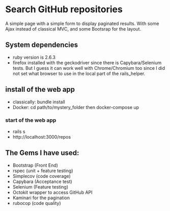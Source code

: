 # Search GitHub repositories

A simple page with a simple form to display paginated results. With some Ajax instead of classical MVC, and some Bootsrap for the layout.

## System dependencies
- ruby version is 2.6.3
- firefox installed with the geckodriver since there is Capybara/Selenium tests. But I guess it can work well with Chrome/Chromium too since I did not set what browser to use in the local part of the rails_helper.

## install of the web app
- classically: bundle install
- Docker: cd path/to/mystery_folder then docker-compose up

### start of the web app
- rails s
- http://localhost:3000/repos


## The Gems I have used:
- Bootstrap (Front End)
- rspec (unit + feature testing)
- Simplecov (code coverage)
- Capybara (Acceptance test)
- Selenium (Feature testing)
- Octokit wrapper to access GitHub API
- Kaminari for the pagination
- rubocop (code quality)

